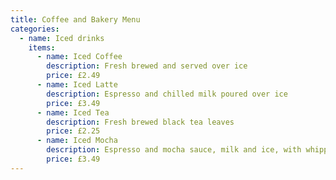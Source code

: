 ```yaml
---
title: Coffee and Bakery Menu
categories:
  - name: Iced drinks
    items:
      - name: Iced Coffee
        description: Fresh brewed and served over ice
        price: £2.49
      - name: Iced Latte
        description: Espresso and chilled milk poured over ice
        price: £3.49
      - name: Iced Tea
        description: Fresh brewed black tea leaves
        price: £2.25
      - name: Iced Mocha
        description: Espresso and mocha sauce, milk and ice, with whipped cream
        price: £3.49
---
```

